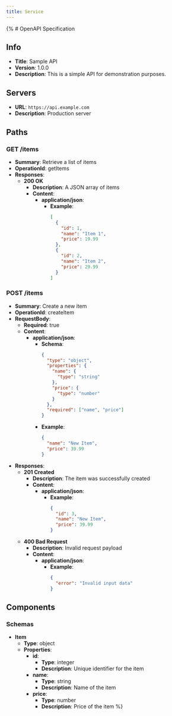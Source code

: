 ```yaml
---
title: Service
---
```

{% # OpenAPI Specification

## Info

- **Title**: Sample API
- **Version**: 1.0.0
- **Description**: This is a simple API for demonstration purposes.

## Servers

- **URL**: `https://api.example.com`
- **Description**: Production server

## Paths

### GET /items

- **Summary**: Retrieve a list of items
- **OperationId**: getItems
- **Responses**:
  - **200 OK**
    - **Description**: A JSON array of items
    - **Content**:
      - **application/json**:
        - **Example**:
          ```json
          [
            {
              "id": 1,
              "name": "Item 1",
              "price": 19.99
            },
            {
              "id": 2,
              "name": "Item 2",
              "price": 29.99
            }
          ]
          ```

### POST /items

- **Summary**: Create a new item
- **OperationId**: createItem
- **RequestBody**:
  - **Required**: true
  - **Content**:
    - **application/json**:
      - **Schema**:
        ```json
        {
          "type": "object",
          "properties": {
            "name": {
              "type": "string"
            },
            "price": {
              "type": "number"
            }
          },
          "required": ["name", "price"]
        }
        ```
      - **Example**:
        ```json
        {
          "name": "New Item",
          "price": 39.99
        }
        ```
- **Responses**:
  - **201 Created**
    - **Description**: The item was successfully created
    - **Content**:
      - **application/json**:
        - **Example**:
          ```json
          {
            "id": 3,
            "name": "New Item",
            "price": 39.99
          }
          ```
  - **400 Bad Request**
    - **Description**: Invalid request payload
    - **Content**:
      - **application/json**:
        - **Example**:
          ```json
          {
            "error": "Invalid input data"
          }
          ```

## Components

### Schemas

- **Item**
  - **Type**: object
  - **Properties**:
    - **id**:
      - **Type**: integer
      - **Description**: Unique identifier for the item
    - **name**:
      - **Type**: string
      - **Description**: Name of the item
    - **price**:
      - **Type**: number
      - **Description**: Price of the item
%}